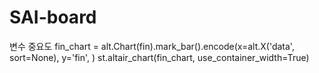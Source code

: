 # SAI-board

변수 중요도
fin_chart = alt.Chart(fin).mark_bar().encode(x=alt.X('data', sort=None), y='fin', )
st.altair_chart(fin_chart, use_container_width=True)

